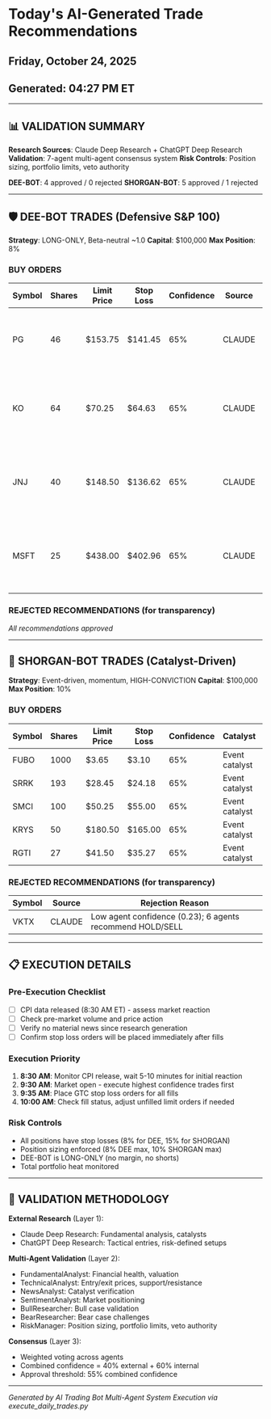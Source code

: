 # Today's AI-Generated Trade Recommendations
## Friday, October 24, 2025
## Generated: 04:27 PM ET

---

## 📊 VALIDATION SUMMARY
**Research Sources**: Claude Deep Research + ChatGPT Deep Research
**Validation**: 7-agent multi-agent consensus system
**Risk Controls**: Position sizing, portfolio limits, veto authority

**DEE-BOT**: 4 approved / 0 rejected
**SHORGAN-BOT**: 5 approved / 1 rejected

---

## 🛡️ DEE-BOT TRADES (Defensive S&P 100)
**Strategy**: LONG-ONLY, Beta-neutral ~1.0
**Capital**: $100,000
**Max Position**: 8%

### BUY ORDERS
| Symbol | Shares | Limit Price | Stop Loss | Confidence | Source | Rationale |
|--------|--------|-------------|-----------|------------|--------|-----------|
| PG | 46 | $153.75 | $141.45 | 65% | CLAUDE | Scale defensive position to appropriate weight, quality divi |
| KO | 64 | $70.25 | $64.63 | 65% | CLAUDE | Increase exposure to recession-resistant consumer staples le |
| JNJ | 40 | $148.50 | $136.62 | 65% | CLAUDE | Add healthcare defensive leader with consistent dividends an |
| MSFT | 25 | $438.00 | $402.96 | 65% | CLAUDE | Add quality tech exposure to balance portfolio beta toward 1 |

### REJECTED RECOMMENDATIONS (for transparency)
*All recommendations approved*


---

## 🚀 SHORGAN-BOT TRADES (Catalyst-Driven)
**Strategy**: Event-driven, momentum, HIGH-CONVICTION
**Capital**: $100,000
**Max Position**: 10%

### BUY ORDERS
| Symbol | Shares | Limit Price | Stop Loss | Confidence | Catalyst | Source |
|--------|--------|-------------|-----------|------------|----------|--------|
| FUBO | 1000 | $3.65 | $3.10 | 65% | Event catalyst | CLAUDE |
| SRRK | 193 | $28.45 | $24.18 | 65% | Event catalyst | CLAUDE |
| SMCI | 100 | $50.25 | $55.00 | 65% | Event catalyst | CLAUDE |
| KRYS | 50 | $180.50 | $165.00 | 65% | Event catalyst | CLAUDE |
| RGTI | 27 | $41.50 | $35.27 | 65% | Event catalyst | CLAUDE |


### REJECTED RECOMMENDATIONS (for transparency)
| Symbol | Source | Rejection Reason |
|--------|--------|------------------|
| VKTX | CLAUDE | Low agent confidence (0.23); 6 agents recommend HOLD/SELL |


---

## 📋 EXECUTION DETAILS

### Pre-Execution Checklist
- [ ] CPI data released (8:30 AM ET) - assess market reaction
- [ ] Check pre-market volume and price action
- [ ] Verify no material news since research generation
- [ ] Confirm stop loss orders will be placed immediately after fills

### Execution Priority
1. **8:30 AM**: Monitor CPI release, wait 5-10 minutes for initial reaction
2. **9:30 AM**: Market open - execute highest confidence trades first
3. **9:35 AM**: Place GTC stop loss orders for all fills
4. **10:00 AM**: Check fill status, adjust unfilled limit orders if needed

### Risk Controls
- All positions have stop losses (8% for DEE, 15% for SHORGAN)
- Position sizing enforced (8% DEE max, 10% SHORGAN max)
- DEE-BOT is LONG-ONLY (no margin, no shorts)
- Total portfolio heat monitored

---

## 🤖 VALIDATION METHODOLOGY

**External Research** (Layer 1):
- Claude Deep Research: Fundamental analysis, catalysts
- ChatGPT Deep Research: Tactical entries, risk-defined setups

**Multi-Agent Validation** (Layer 2):
- FundamentalAnalyst: Financial health, valuation
- TechnicalAnalyst: Entry/exit prices, support/resistance
- NewsAnalyst: Catalyst verification
- SentimentAnalyst: Market positioning
- BullResearcher: Bull case validation
- BearResearcher: Bear case challenges
- RiskManager: Position sizing, portfolio limits, veto authority

**Consensus** (Layer 3):
- Weighted voting across agents
- Combined confidence = 40% external + 60% internal
- Approval threshold: 55% combined confidence

---

*Generated by AI Trading Bot Multi-Agent System*
*Execution via execute_daily_trades.py*
